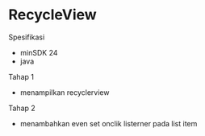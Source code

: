 # RecycleView

Spesifikasi
- minSDK 24
- java

Tahap 1
- menampilkan recyclerview

Tahap 2
- menambahkan even set onclik listerner pada list item

